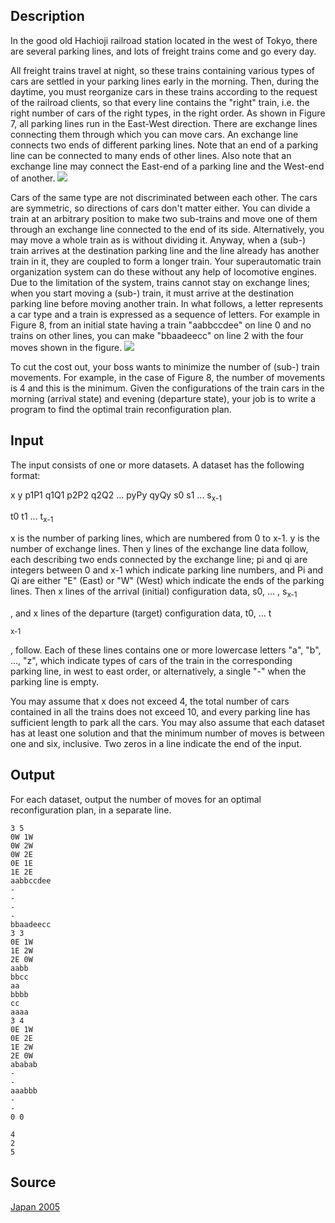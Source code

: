 <h2>Description</h2><p>In the good old Hachioji railroad station located in the west of Tokyo, there are several parking lines, and lots of freight trains come and go every day.
</p>All freight trains travel at night, so these trains containing various types of cars are settled in your parking lines early in the morning. Then, during the daytime, you must reorganize cars in these trains according to the request of the railroad clients, so that every line contains the "right" train, i.e. the right number of cars of the right types, in the right order.
As shown in Figure 7, all parking lines run in the East-West direction. There are exchange lines connecting them through which you can move cars. An exchange line connects two ends of different parking lines. Note that an end of a parking line can be connected to many ends of other lines. Also note that an exchange line may connect the East-end of a parking line and the West-end of another.
<img src="images/2742_1.jpg"><p>
</p>Cars of the same type are not discriminated between each other. The cars are symmetric, so directions of cars don't matter either.
You can divide a train at an arbitrary position to make two sub-trains and move one of them through an exchange line connected to the end of its side. Alternatively, you may move a whole train as is without dividing it. Anyway, when a (sub-) train arrives at the destination parking line and the line already has another train in it, they are coupled to form a longer train.
Your superautomatic train organization system can do these without any help of locomotive engines. Due to the limitation of the system, trains cannot stay on exchange lines; when you start moving a (sub-) train, it must arrive at the destination parking line before moving another train.
In what follows, a letter represents a car type and a train is expressed as a sequence of letters. For example in Figure 8, from an initial state having a train "aabbccdee" on line 0 and no trains on other lines, you can make "bbaadeecc" on line 2 with the four moves shown in the figure.
<img src="images/2742_2.jpg"><p>
</p>To cut the cost out, your boss wants to minimize the number of (sub-) train movements. For example, in the case of Figure 8, the number of movements is 4 and this is the minimum.
Given the configurations of the train cars in the morning (arrival state) and evening (departure state), your job is to write a program to find the optimal train reconfiguration plan.<h2>Input</h2><p>The input consists of one or more datasets. A dataset has the following format:
</p>x y
p1P1 q1Q1
p2P2 q2Q2 ...
pyPy qyQy
s0
s1 ...
s<sub>x-1</sub><p>
</p>t0
t1 ...
t<sub>x-1</sub><p>
</p>x is the number of parking lines, which are numbered from 0 to x-1. y is the number of exchange lines. Then y lines of the exchange line data follow, each describing two ends connected by the exchange line; pi and qi are integers between 0 and x-1 which indicate parking line numbers, and Pi and Qi are either "E" (East) or "W" (West) which indicate the ends of the parking lines.
Then x lines of the arrival (initial) configuration data, s0, ... , s<sub>x-1</sub><p>, and x lines of the departure (target) configuration data, t0, ... t</p><sub>x-1</sub><p>, follow. Each of these lines contains one or more lowercase letters "a", "b", ..., "z", which indicate types of cars of the train in the corresponding parking line, in west to east order, or alternatively, a single "-" when the parking line is empty.
</p>You may assume that x does not exceed 4, the total number of cars contained in all the trains does not exceed 10, and every parking line has sufficient length to park all the cars.
You may also assume that each dataset has at least one solution and that the minimum number of moves is between one and six, inclusive.
Two zeros in a line indicate the end of the input.<h2>Output</h2><p>For each dataset, output the number of moves for an optimal reconfiguration plan, in a separate line.</p><pre><code class="language-input1">3 5
0W 1W
0W 2W
0W 2E
0E 1E
1E 2E
aabbccdee
-
-
-
-
bbaadeecc
3 3
0E 1W
1E 2W
2E 0W
aabb
bbcc
aa
bbbb
cc
aaaa
3 4
0E 1W
0E 2E
1E 2W
2E 0W
ababab
-
-
aaabbb
-
-
0 0</code></pre><pre><code class="language-output1">4
2
5</code></pre><h2>Source</h2><a href="searchproblem?field=source&amp;key=Japan+2005">Japan 2005</a>